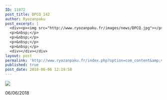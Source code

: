 ```yaml
---
ID: 11072
post_title: DPCQ 142
author: Ryozanpaku
post_excerpt: |
  <div><p><img src="http://www.ryozanpaku.fr/images/news/DPCQ.jpg"></p><p>06/06/2018</p>
  <p>&nbsp;</p>
  <p>&nbsp;</p>
  <p>&nbsp;</p>
  <p>&nbsp;</p>
  <div></div></div>
layout: post
permalink: 'http://www.ryozanpaku.fr/index.php?option=com_content&amp;view=article&amp;id=1892:dpcq-142&amp;catid=78&amp;Itemid=435'
published: true
post_date: 2018-06-06 12:19:58
---
```

<div class="feed-description"><p><img src="https://united-subs.com/wp-content/uploads/2018/06/cce53ff15b9f9640fa6dea5b6a693fc3.jpg" /></p><p>06/06/2018</p>
<p> </p>
<p> </p>
<p> </p>
<p> </p>
<div class="element" style="text-align: left;"></div>
